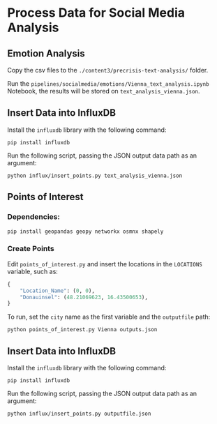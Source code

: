 # Process Data for Social Media Analysis

## Emotion Analysis

Copy the csv files to the `./content3/precrisis-text-analysis/` folder.

Run the `pipelines/socialmedia/emotions/Vienna_text_analysis.ipynb` Notebook, the results will be stored on `text_analysis_vienna.json`.

## Insert Data into InfluxDB

Install the `influxdb` library with the following command:

```shell
pip install influxdb
```

Run the following script, passing the JSON output data path as an argument:

```shell
python influx/insert_points.py text_analysis_vienna.json
```


## Points of Interest

### Dependencies:


```shell
pip install geopandas geopy networkx osmnx shapely 
```

### Create Points

Edit `points_of_interest.py` and insert the locations in the `LOCATIONS` variable, such as:

```python
{
    "Location_Name": (0, 0),
    "Donauinsel": (48.21069623, 16.43500653),
}
```

To run, set the `city` name as the first variable and the `outputfile` path:

```shell
python points_of_interest.py Vienna outputs.json
```

## Insert Data into InfluxDB

Install the `influxdb` library with the following command:

```shell
pip install influxdb
```

Run the following script, passing the JSON output data path as an argument:

```shell
python influx/insert_points.py outputfile.json
```

